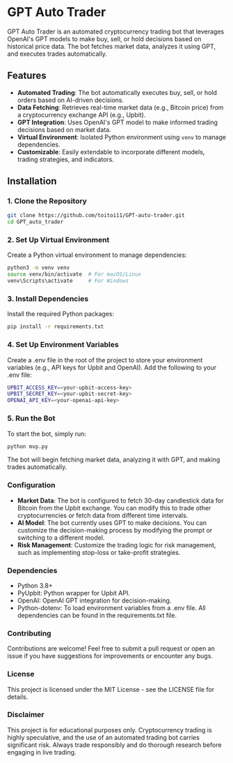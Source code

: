 # GPT Auto Trader

GPT Auto Trader is an automated cryptocurrency trading bot that leverages OpenAI's GPT models to make buy, sell, or hold decisions based on historical price data. The bot fetches market data, analyzes it using GPT, and executes trades automatically.

## Features

- **Automated Trading**: The bot automatically executes buy, sell, or hold orders based on AI-driven decisions.
- **Data Fetching**: Retrieves real-time market data (e.g., Bitcoin price) from a cryptocurrency exchange API (e.g., Upbit).
- **GPT Integration**: Uses OpenAI's GPT model to make informed trading decisions based on market data.
- **Virtual Environment**: Isolated Python environment using `venv` to manage dependencies.
- **Customizable**: Easily extendable to incorporate different models, trading strategies, and indicators.

## Installation

### 1. Clone the Repository

```bash
git clone https://github.com/toitoi11/GPT-auto-trader.git
cd GPT_auto_trader
```

### 2. Set Up Virtual Environment
Create a Python virtual environment to manage dependencies:

```bash
python3 -m venv venv
source venv/bin/activate  # For macOS/Linux
venv\Scripts\activate     # For Windows
```

### 3. Install Dependencies
Install the required Python packages:

```bash
pip install -r requirements.txt
```

### 4. Set Up Environment Variables
Create a .env file in the root of the project to store your environment variables (e.g., API keys for Upbit and OpenAI). Add the following to your .env file:

```bash
UPBIT_ACCESS_KEY=<your-upbit-access-key>
UPBIT_SECRET_KEY=<your-upbit-secret-key>
OPENAI_API_KEY=<your-openai-api-key>
```

### 5. Run the Bot
To start the bot, simply run:

```bash
python mvp.py
```
The bot will begin fetching market data, analyzing it with GPT, and making trades automatically.

### Configuration
- **Market Data**: The bot is configured to fetch 30-day candlestick data for Bitcoin from the Upbit exchange. You can modify this to trade other cryptocurrencies or fetch data from different time intervals.
- **AI Model**: The bot currently uses GPT to make decisions. You can customize the decision-making process by modifying the prompt or switching to a different model.
- **Risk Management**: Customize the trading logic for risk management, such as implementing stop-loss or take-profit strategies.

### Dependencies
* Python 3.8+
* PyUpbit: Python wrapper for Upbit API.
* OpenAI: OpenAI GPT integration for decision-making.
* Python-dotenv: To load environment variables from a .env file.
All dependencies can be found in the requirements.txt file.

### Contributing
Contributions are welcome! Feel free to submit a pull request or open an issue if you have suggestions for improvements or encounter any bugs.

### License
This project is licensed under the MIT License - see the LICENSE file for details.

### Disclaimer
This project is for educational purposes only. Cryptocurrency trading is highly speculative, and the use of an automated trading bot carries significant risk. Always trade responsibly and do thorough research before engaging in live trading.


